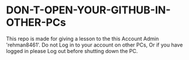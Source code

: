 # DON-T-OPEN-YOUR-GITHUB-IN-OTHER-PCs
This repo is made for giving a lesson to the this Account Admin 'rehman8461'. Do not Log in to your account on other PCs, Or if you have logged in please Log out before shutting down the PC.
